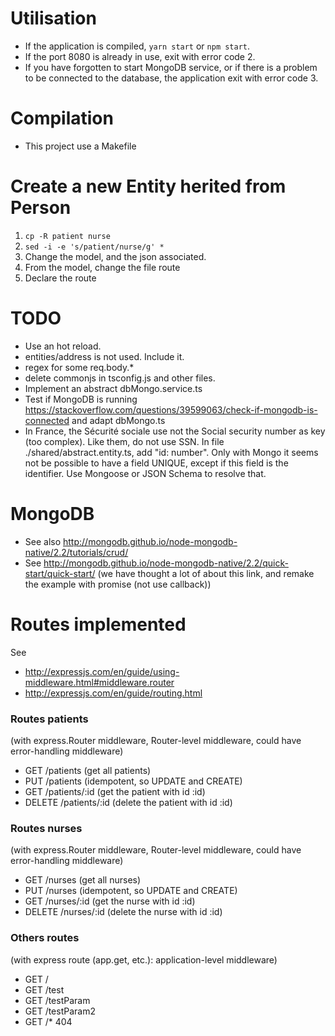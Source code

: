 # Utilisation
* If the application is compiled, `yarn start` or `npm start`.
* If the port 8080 is already in use, exit with error code 2.
* If you have forgotten to start MongoDB service, or if there is a problem
    to be connected to the database, the application exit with error code 3.


# Compilation
* This project use a Makefile

# Create a new Entity herited from Person
1. `cp -R patient nurse`
2. `sed -i -e 's/patient/nurse/g' *`
3. Change the model, and the json associated.
4. From the model, change the file route
4. Declare the route

# TODO
* Use an hot reload.
* entities/address is not used. Include it.
* regex for some req.body.*
* delete commonjs in tsconfig.js and other files.
* Implement an abstract dbMongo.service.ts
* Test if MongoDB is running
    https://stackoverflow.com/questions/39599063/check-if-mongodb-is-connected
    and adapt dbMongo.ts
* In France, the Sécurité sociale use not the Social security number as key
    (too complex). Like them, do not use SSN. In file
    ./shared/abstract.entity.ts, add "id: number". Only with Mongo it seems not
    be possible to have a field UNIQUE, except if this field is the identifier.
    Use Mongoose or JSON Schema to resolve that.

# MongoDB
* See also http://mongodb.github.io/node-mongodb-native/2.2/tutorials/crud/
* See http://mongodb.github.io/node-mongodb-native/2.2/quick-start/quick-start/
    (we have thought a lot of about this link, and remake the example with
    promise (not use callback))

# Routes implemented
See
* http://expressjs.com/en/guide/using-middleware.html#middleware.router
* http://expressjs.com/en/guide/routing.html

### Routes patients
(with express.Router middleware, Router-level middleware, could have
error-handling middleware)
* GET /patients (get all patients)
* PUT /patients (idempotent, so UPDATE and CREATE)
* GET /patients/:id (get the patient with id :id)
* DELETE /patients/:id (delete the patient with id :id)

### Routes nurses
(with express.Router middleware, Router-level middleware, could have
error-handling middleware)
* GET /nurses (get all nurses)
* PUT /nurses (idempotent, so UPDATE and CREATE)
* GET /nurses/:id (get the nurse with id :id)
* DELETE /nurses/:id (delete the nurse with id :id)

### Others routes
(with express route (app.get, etc.): application-level middleware)
* GET /
* GET /test
* GET /testParam
* GET /testParam2
* GET /* 404

